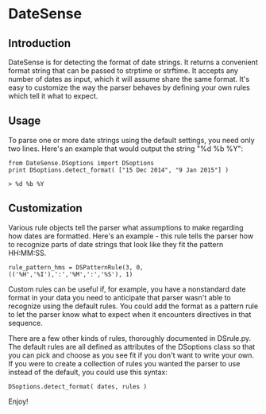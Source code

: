 # DateSense

## Introduction

DateSense is for detecting the format of date strings. It returns a convenient format string that can be passed to strptime or strftime. It accepts any number of dates as input, which it will assume share the same format. It's easy to customize the way the parser behaves by defining your own rules which tell it what to expect.

## Usage

To parse one or more date strings using the default settings, you need only two lines. Here's an example that would output the string "%d %b %Y":

    from DateSense.DSoptions import DSoptions
    print DSoptions.detect_format( ["15 Dec 2014", "9 Jan 2015"] )
    
    > %d %b %Y

## Customization

Various rule objects tell the parser what assumptions to make regarding how dates are formatted. Here's an example - this rule tells the parser how to recognize parts of date strings that look like they fit the pattern HH:MM:SS.

    rule_pattern_hms = DSPatternRule(3, 0, (('%H','%I'),':','%M',':','%S'), 1)
    
Custom rules can be useful if, for example, you have a nonstandard date format in your data you need to anticipate that parser wasn't able to recognize using the default rules. You could add the format as a pattern rule to let the parser know what to expect when it encounters directives in that sequence.
    
There are a few other kinds of rules, thoroughly documented in DSrule.py. The default rules are all defined as attributes of the DSoptions class so that you can pick and choose as you see fit if you don't want to write your own. If you were to create a collection of rules you wanted the parser to use instead of the default, you could use this syntax:

    DSoptions.detect_format( dates, rules )

Enjoy!